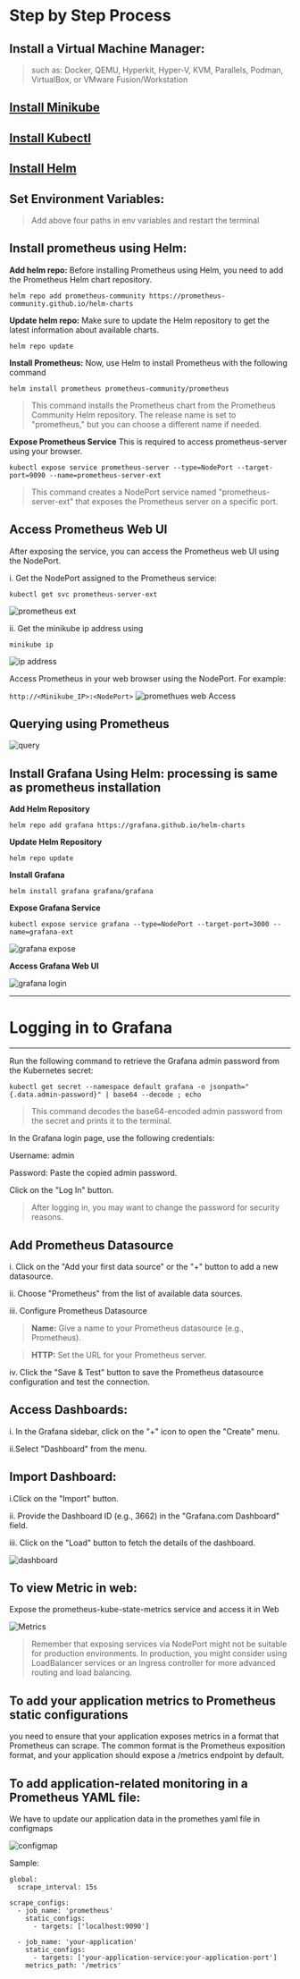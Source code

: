 # Step by Step Process

**Install a Virtual Machine Manager:** 
---
>such as: Docker, QEMU, Hyperkit, Hyper-V, KVM, Parallels, Podman, VirtualBox, or VMware Fusion/Workstation

[**Install Minikube**](https://bit.ly/38bLcJy)
---
[**Install Kubectl**](https://bit.ly/32bSI2Z)
---
[**Install Helm**](https://github.com/helm/helm/releases)
---
**Set Environment Variables:** 
---
>Add above four paths in env variables and restart the terminal


**Install prometheus using Helm:** 
---
 **Add helm repo:** Before installing Prometheus using Helm, you need to add the Prometheus Helm chart repository.

 `helm repo add prometheus-community https://prometheus-community.github.io/helm-charts`

 **Update helm repo:** Make sure to update the Helm repository to get the latest information about available charts.
  
  `helm repo update`
  
  **Install Prometheus:** Now, use Helm to install Prometheus with the following command
  
  `helm install prometheus prometheus-community/prometheus`
  
  >This command installs the Prometheus chart from the Prometheus Community Helm repository. The release name is set to "prometheus," but you can choose a different name if needed.
  
  **Expose Prometheus Service**
  This is required to access prometheus-server using your browser.
  
  `kubectl expose service prometheus-server --type=NodePort --target-port=9090 --name=prometheus-server-ext`
  
  >This command creates a NodePort service named "prometheus-server-ext" that exposes the Prometheus server on a specific port.
  
  **Access Prometheus Web UI**
  ---
  
  After exposing the service, you can access the Prometheus web UI using the NodePort.
  
  i. Get the NodePort assigned to the Prometheus service:
  
  `kubectl get svc prometheus-server-ext`
  
 ![prometheus ext](https://github.com/DivyaJyothiVundavalli/Kubernetes-Monitoring-Setup-with-Grafana-and-Prometheus/blob/main/Snaps%20folder/prometheus%20external.PNG)
  
  ii. Get the minikube ip address using
  
  `minikube ip`

   ![ip address](https://github.com/DivyaJyothiVundavalli/Kubernetes-Monitoring-Setup-with-Grafana-and-Prometheus/blob/main/Snaps%20folder/minikube%20ip%20address.PNG)
  
  Access Prometheus in your web browser using the NodePort. For example:
  
  `http://<Minikube_IP>:<NodePort>`
  ![promethues web Access](https://github.com/DivyaJyothiVundavalli/Kubernetes-Monitoring-Setup-with-Grafana-and-Prometheus/blob/main/Snaps%20folder/prometheus%20UI.PNG)

  Querying using Prometheus
  ---
  ![query](https://github.com/DivyaJyothiVundavalli/Kubernetes-Monitoring-Setup-with-Grafana-and-Prometheus/blob/main/Snaps%20folder/prometheus%20query.PNG)


**Install Grafana Using Helm:** processing is same as prometheus installation
---

**Add Helm Repository**

`helm repo add grafana https://grafana.github.io/helm-charts`

**Update Helm Repository**

`helm repo update`

**Install Grafana**

`helm install grafana grafana/grafana`

**Expose Grafana Service**

`kubectl expose service grafana --type=NodePort --target-port=3000 --name=grafana-ext`

 ![grafana expose](https://github.com/DivyaJyothiVundavalli/Kubernetes-Monitoring-Setup-with-Grafana-and-Prometheus/blob/main/Snaps%20folder/grafana%20external%20service.PNG)

**Access Grafana Web UI**

![grafana login](https://github.com/DivyaJyothiVundavalli/Kubernetes-Monitoring-Setup-with-Grafana-and-Prometheus/blob/main/Snaps%20folder/garafana%20login.PNG)

****
# Logging in to Grafana
---

Run the following command to retrieve the Grafana admin password from the Kubernetes secret:

`kubectl get secret --namespace default grafana -o jsonpath="{.data.admin-password}" | base64 --decode ; echo`

>This command decodes the base64-encoded admin password from the secret and prints it to the terminal.

In the Grafana login page, use the following credentials:

Username: admin

Password: Paste the copied admin password.

Click on the "Log In" button.

>After logging in, you may want to change the password for security reasons.

**Add Prometheus Datasource**
---
i. Click on the "Add your first data source" or the "+" button to add a new datasource.

ii. Choose "Prometheus" from the list of available data sources.

iii. Configure Prometheus Datasource

>**Name:** Give a name to your Prometheus datasource (e.g., Prometheus).

>**HTTP:** Set the URL for your Prometheus server. 

iv. Click the "Save & Test" button to save the Prometheus datasource configuration and test the connection.

**Access Dashboards:**
---
i. In the Grafana sidebar, click on the "+" icon to open the "Create" menu.

ii.Select "Dashboard" from the menu.

**Import Dashboard:**
---

i.Click on the "Import" button.

ii. Provide the Dashboard ID (e.g., 3662) in the "Grafana.com Dashboard" field.

iii. Click on the "Load" button to fetch the details of the dashboard.

![dashboard](https://github.com/DivyaJyothiVundavalli/Kubernetes-Monitoring-Setup-with-Grafana-and-Prometheus/blob/main/Snaps%20folder/garafana%20dashoard.PNG)

To view Metric in web:
--
Expose the prometheus-kube-state-metrics service and access it in Web

![Metrics](https://github.com/DivyaJyothiVundavalli/Kubernetes-Monitoring-Setup-with-Grafana-and-Prometheus/blob/main/Snaps%20folder/metrics.PNG)

>Remember that exposing services via NodePort might not be suitable for production environments. In production, you might consider using LoadBalancer services or an Ingress controller for more advanced routing and load balancing.


To add your application metrics to Prometheus static configurations
---
you need to ensure that your application exposes metrics in a format that Prometheus can scrape. The common format is the Prometheus exposition format, and your application should expose a /metrics endpoint by default.

To add application-related monitoring in a Prometheus YAML file:
---
We have to update our application data in the promethes yaml file in configmaps

![configmap](https://github.com/DivyaJyothiVundavalli/Kubernetes-Monitoring-Setup-with-Grafana-and-Prometheus/blob/main/Snaps%20folder/configmap.PNG)

Sample:
```
global:
  scrape_interval: 15s

scrape_configs:
  - job_name: 'prometheus'
    static_configs:
      - targets: ['localhost:9090']

  - job_name: 'your-application'
    static_configs:
      - targets: ['your-application-service:your-application-port']
    metrics_path: '/metrics'
```







